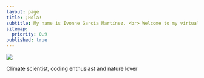 ```yaml
---
layout: page
title: ¡Hola!
subtitle: My name is Ivonne García Martínez. <br> Welcome to my virtual cosy corner :)
sitemap:
  priority: 0.9
published: true
---
```


<img src="{{ '/assets/img/pudhina.jpg' | prepend: site.baseurl }}" id="about-img">

<div id="describe-text">
	<p>Climate scientist, coding enthusiast and nature lover</p>
	<!-- <p>Fork and use the theme from the <strong> <a href="https://github.com/knhash/Pudhina"> repository</a> </strong></p> -->
</div>
